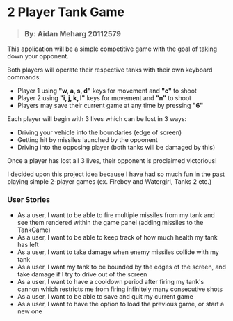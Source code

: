# 2 Player Tank Game 

> ### By: Aidan Meharg 20112579

This application will be a simple competitive game with the goal of 
taking down your opponent.

Both players will operate their respective tanks with their own 
keyboard commands:
- Player 1 using **"w, a, s, d"** keys for movement and **"c"** to shoot
- Player 2 using **"i, j, k, l"** keys for movement and **"n"** to shoot
- Players may save their current game at any time by pressing **"6"**

Each player will begin with 3 lives which can be lost in 3 ways:
- Driving your vehicle into the boundaries (edge of screen)
- Getting hit by missiles launched by the opponent
- Driving into the opposing player (both tanks will be damaged by this)

Once a player has lost all 3 lives, their opponent is proclaimed victorious!

I decided upon this project idea because I have had so much fun in the 
past playing simple 2-player games (ex. Fireboy and Watergirl, Tanks 2 etc.)

### User Stories

- As a user, I want to be able to fire multiple missiles from my tank and see them rendered within the game panel
  (adding missiles to the TankGame)
- As a user, I want to be able to keep track of how much health my tank has left
- As a user, I want to take damage when enemy missiles collide with my tank
- As a user, I want my tank to be bounded by the edges of the screen, and take damage if I try to drive 
out of the screen
- As a user, I want to have a cooldown period after firing my tank's cannon which restricts me from firing infinitely
many consecutive shots
- As a user, I want to be able to save and quit my current game
- As a user, I want to have the option to load the previous game, or start a new one





  